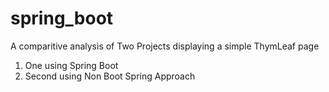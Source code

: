 # spring_boot
A comparitive analysis of Two Projects displaying a simple ThymLeaf page 
1) One using Spring Boot
2) Second using Non Boot Spring Approach
